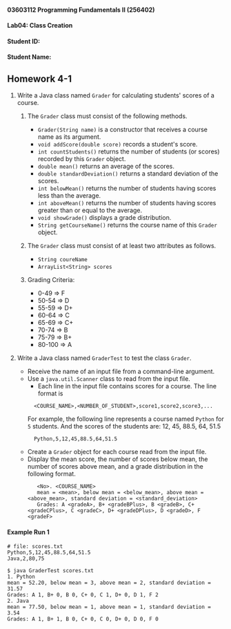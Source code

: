 #### 03603112 Programming Fundamentals II (256402) 
#### Lab04: Class Creation 
#### Student ID: <YOUR-STUDENT-ID>
#### Student Name: <YOUR-NAME>

## Homework 4-1
1. Write a Java class named `Grader` for calculating students' scores of a course.

   1. The `Grader` class must consist of the following methods.
      * `Grader(String name)` is a constructor that receives a course name as its argument.
      * `void addScore(double score)` records a student's score.
      * `int countStudents()` returns the number of students (or scores) recorded by this `Grader` object.
      * `double mean()` returns an average of the scores.
      * `double standardDeviation()` returns a standard deviation of the scores. 
      * `int belowMean()` returns the number of students having scores less than the average.
      * `int aboveMean()` returns the number of students having scores greater than or equal to the average.
      * `void showGrade()` displays a grade distribution.
      * `String getCourseName()` returns the course name of this `Grader` object.
      
   2. The `Grader` class must consist of at least two attributes as follows.
      * `String coureName` 
      * `ArrayList<String> scores`

   3. Grading Criteria:
      * 0-49 => F
      * 50-54 => D
      * 55-59 => D+ 
      * 60-64 => C
      * 65-69 => C+
      * 70-74 => B
      * 75-79 => B+
      * 80-100 => A  


2. Write a Java class named `GraderTest` to test the class `Grader`.
   * Receive the name of an input file from a command-line argument.
   * Use a `java.util.Scanner` class to read from the input file.
     * Each line in the input file contains scores for a course.
       The line format is 
     ```
       <COURSE_NAME>,<NUMBER_OF_STUDENT>,score1,score2,score3,...
     ```
       For example, the following line represents a course named `Python` for `5` students. 
       And the scores of the students are: 12, 45, 88.5, 64, 51.5
     ```
       Python,5,12,45,88.5,64,51.5
     ```
   * Create a `Grader` object for each course read from the input file.
   * Display the mean score, the number of scores below mean, the number of scores above mean, 
     and a grade distribution in the following format.
     ```
        <No>. <COURSE_NAME> 
        mean = <mean>, below mean = <below_mean>, above mean = <above_mean>, standard deviation = <standard_deviation>
        Grades: A <gradeA>, B+ <gradeBPlus>, B <gradeB>, C+ <gradeCPlus>, C <gradeC>, D+ <gradeDPlus>, D <gradeD>, F <gradeF>           
     ```  

#### Example Run 1
```
# file: scores.txt
Python,5,12,45,88.5,64,51.5
Java,2,80,75
```
```
$ java GraderTest scores.txt   
1. Python
mean = 52.20, below mean = 3, above mean = 2, standard deviation = 31.57
Grades: A 1, B+ 0, B 0, C+ 0, C 1, D+ 0, D 1, F 2
2. Java
mean = 77.50, below mean = 1, above mean = 1, standard deviation = 3.54
Grades: A 1, B+ 1, B 0, C+ 0, C 0, D+ 0, D 0, F 0
```